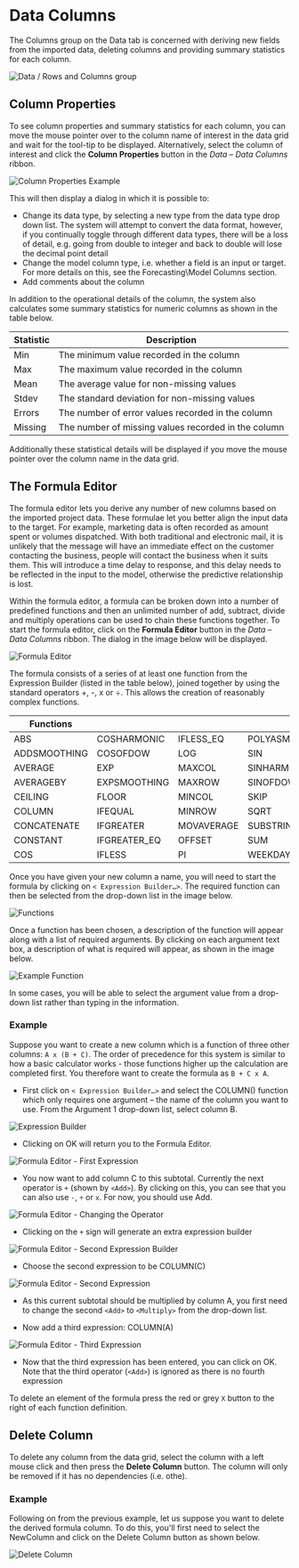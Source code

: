# Data Columns

The Columns group on the Data tab is concerned with deriving new fields from the imported data, deleting columns and providing summary statistics for each column.

![Data / Rows and Columns group](imgs/Data_RowsAndColumns-Columns.png)

## Column Properties
To see column properties and summary statistics for each column, you can move the mouse pointer over to the column name of interest in the data grid and wait for the tool-tip to be displayed.  Alternatively, select the column of interest and click the **Column Properties** button in the *Data – Data Columns* ribbon.  
 
 
![Column Properties Example](imgs/DataColumns_ColumnProperties.png)


This will then display a dialog in which it is possible to:
-	Change its data type, by selecting a new type from the data type drop down list.  The system will attempt to convert the data format, however, if you continually toggle through different data types, there will be a loss of detail, e.g. going from double to integer and back to double will lose the decimal point detail
-	Change the model column type, i.e. whether a field is an input or target.  For more details on this, see the Forecasting\Model Columns section.
-	Add comments about the column

In addition to the operational details of the column, the system also calculates some summary statistics for numeric columns as shown in the table below.


| Statistic | Description                                         |
|-----------|-----------------------------------------------------|
| Min       | The minimum value recorded in the column            |
| Max       | The maximum value recorded in the column            |
| Mean      | The average value for non-missing values            |
| Stdev     | The standard deviation for non-missing values       |
| Errors    | The number of error values recorded in the column   |
| Missing   | The number of missing values recorded in the column |


Additionally these statistical details will be displayed if you move the mouse pointer over the column name in the data grid.

## The Formula Editor

The formula editor lets you derive any number of new columns based on the imported project data.  These formulae let you better align the input data to the target.  For example, marketing data is often recorded as amount spent or volumes dispatched.  With both traditional and electronic mail, it is unlikely that the message will have an immediate effect on the customer contacting the business, people will contact the business when it suits them.  This will introduce a time delay to response, and this delay needs to be reflected in the input to the model, otherwise the predictive relationship is lost.

Within the formula editor, a formula can be broken down into a number of predefined functions and then an unlimited number of add, subtract, divide and multiply operations can be used to chain these functions together.
To start the formula editor, click on the **Formula Editor** button in the *Data – Data Columns* ribbon.  The dialog in the image below will be displayed.
 

![Formula Editor](imgs/DataColumns_FormulaEditor.png)

The formula consists of a series of at least one function from the Expression Builder (listed in the table below), joined together by using the standard operators +, -, x or ÷.  This allows the creation of reasonably complex functions.

| Functions    |              |            |             |
|--------------|--------------|------------|-------------|
| ABS          | COSHARMONIC  | IFLESS_EQ  | POLYASMOOTHING |
| ADDSMOOTHING | COSOFDOW     | LOG        | SIN            |
| AVERAGE      | EXP          | MAXCOL     | SINHARMONIC    |
| AVERAGEBY    | EXPSMOOTHING | MAXROW     | SINOFDOW       |
| CEILING      | FLOOR        | MINCOL     | SKIP           |
| COLUMN       | IFEQUAL      | MINROW     | SQRT           |
| CONCATENATE  | IFGREATER    | MOVAVERAGE | SUBSTRING      |
| CONSTANT     | IFGREATER_EQ | OFFSET     | SUM            |
| COS          | IFLESS       | PI         | WEEKDAY        |


Once you have given your new column a name, you will need to start the formula by clicking on `< Expression Builder…>`. The required function can then be selected from the drop-down list in the image below.
 
 ![Functions](imgs/DataColumns_Functions.png)


Once a function has been chosen, a description of the function will appear along with a list of required arguments.  By clicking on each argument text box, a description of what is required will appear, as shown  in the image below.

![Example Function](imgs/DataColumns_Functions_Example.png)


In some cases, you will be able to select the argument value from a drop-down list rather than typing in the information.

### Example
Suppose you want to create a new column which is a function of three other columns: `A x (B + C)`.  The order of precedence for this system is similar to how a basic calculator works - those functions higher up the calculation are completed first.  You therefore want to create the formula as `B + C x A`.

- First click on `< Expression Builder…>` and select the COLUMN() function which only requires one argument – the name of the column you want to use.  From the Argument 1 drop-down list, select column B.
 

 ![Expression Builder](imgs/DataColumns_Functions_Example_ColumnB.png)


- Clicking on OK will return you to the Formula Editor.
 

 ![Formula Editor - First Expression](imgs/DataColumns_Functions_Example_FirstExpresion.png)


- You now want to add column C to this subtotal.  Currently the next operator is `+` (shown by `<Add>`).  By clicking on this, you can see that you can also use `-`, `÷` or `x`.  For now, you should use Add.


 ![Formula Editor - Changing the Operator](imgs/DataColumns_Functions_Example_Operator.png)


- Clicking on the `+` sign will generate an extra expression builder


 ![Formula Editor - Second Expression Builder](imgs/DataColumns_Functions_Example_SecondExpresion.png)

- Choose the second expression to be COLUMN(C)


 ![Formula Editor - Second Expression](imgs/DataColumns_Functions_Example_ColumnC.png)

- As this current subtotal should be multiplied by column A, you first need to change the second `<Add>` to `<Multiply>` from the drop-down list.

- Now add a third expression: COLUMN(A)


 ![Formula Editor - Third Expression](imgs/DataColumns_Functions_Example_ThirdExpresion.png)


- Now that the third expression has been entered, you can click on OK.  Note that the third operator (`<Add>`) is ignored as there is no fourth expression

To delete an element of the formula press the red or grey `X` button to the right of each function definition.  


## Delete Column
To delete any column from the data grid, select the column with a left mouse click and then press the **Delete Column** button.  The column will only be removed if it has no dependencies (i.e. othe).

### Example
Following on from the previous example, let us suppose you want to delete the derived formula column.  To do this, you'll first need to select the NewColumn and click on the Delete Column button as shown below.


![Delete Column](imgs/DataColumns_DeleteColumn.png)

